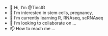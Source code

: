 - 👋 Hi, I’m @TinclG
- 👀 I’m interested in stem cells, pregnancy, 
- 🌱 I’m currently learning R, RNAseq, scRNAseq
- 💞️ I’m looking to collaborate on ...
- 📫 How to reach me ...

<!---
TinclG/TinclG is a ✨ special ✨ repository because its `README.md` (this file) appears on your GitHub profile.
You can click the Preview link to take a look at your changes.
--->
